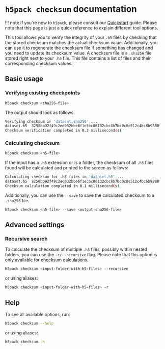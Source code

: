 # `h5pack checksum` documentation

!!! note
    If you're new to `h5pack`, please consult our [Quickstart](quickstart.md) guide.
    Please note that this page is just a quick reference to explain different tool options.

This tool allows you to verify the integrity of your `.h5` files by checking that the stored checksum matches the actual checksum value. Additionally, you can use it to regenerate the checksum file if something has changed and you need to update its checksum value. A checksum file is a `.sha256` file stored right next to your `.h5` file. This file contains a list of files and their corresponding checksum values.

## Basic usage
### Verifying existing checkpoints

```bash
h5pack checksum <sha256-file>
```

The output should look as follows:
```bash
Verifying checksum in 'dataset.sha256' ...
dataset.h5	8258bb92f49c2ed032bbe6f1e3bc86132cbc8b7bc0c0e512c4bc6b9888f9aabe [OK]
Checksum verification completed in 0.2 millisecond(s)
```

### Calculating checksum

```bash
h5pack checksum <h5-file>
```

If the input has a `.h5` extension or is a folder, the checksum of all `.h5` files found will be calculated and printed to the screen as follows:

```bash
Calculating checksum for .h5 files in 'dataset.h5' ...
dataset.h5	8258bb92f49c2ed032bbe6f1e3bc86132cbc8b7bc0c0e512c4bc6b9888f9aabe
Checksum calculation completed in 0.1 millisecond(s)
```

Additionally, you can use the `--save` to save the calculated checksum to a `.sha256` file.

```bash
h5pack checksum <h5-file> --save <output-sha256-file>
```

## Advanced settings
### Recursive search
To calculate the checksum of multiple `.h5` files, possibly within nested folders, you can use the `-r/--recursive` flag. Please note that this option is only available for checksum calculations.

```bash
h5pack checksum <input-folder-with-h5-files> --recursive
```

or using aliases:
```bash
h5pack checksum <input-folder-with-h5-files> -r
```

## Help
To see all available options, run:
```bash
h5pack checksum --help
```

or using aliases:
```bash
h5pack checksum -h
```